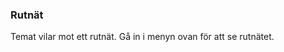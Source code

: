 
### <i class="fa fa-th fa-fw"></i> Rutnät ###

Temat vilar mot ett rutnät. Gå in i menyn ovan för att se rutnätet.
